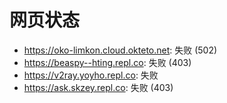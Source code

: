 # 网页状态
- https://oko-limkon.cloud.okteto.net: 失败 (502)
- https://beaspy--hting.repl.co: 失败 (403)
- https://v2ray.yoyho.repl.co: 失败
- https://ask.skzey.repl.co: 失败 (403)
